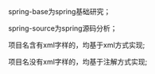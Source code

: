 spring-base为spring基础研究；

spring-source为spring源码分析；

项目名含有xml字样的，均基于xml方式实现;

项目名没有xml字样的，均基于注解方式实现;
